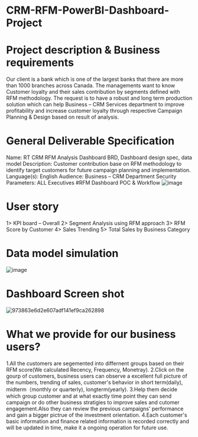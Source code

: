 # CRM-RFM-PowerBI-Dashboard-Project
# Project description & Business requirements
Our client is a bank which is one of the largest banks that there are more than 1000 branches across Canada. The managements want to know Customer loyalty and their sales contribution by segments defined with RFM methodology. The request is to have a robust and long term production solution which can help Business – CRM Services department to improve profitability and increase customer loyalty through respective Campaign Planning & Design based on result of analysis. 
# General Deliverable Specification
Name: RT CRM RFM Analysis Dashboard
BRD, Dashboard design spec, data model
Description: Customer contribution base on RFM methodology to identify target customers for future campaign planning and implementation. 
Language(s): English
Audience: Business – CRM Department
Security Parameters: ALL Executives
#RFM Dashboard POC & Workflow
![image](https://github.com/ethanzzz118/CRM-RFM-PowerBI-Dashboard-Project/assets/110695227/bba17efd-4e37-4f84-8d2e-2bcdc9358c33)
# User story
1>	KPI board – Overall
2>	Segment Analysis using RFM approach
3>	RFM Score by Customer
4>	Sales Trending
5>	Total Sales by Business Category
# Data model simulation
![image](https://github.com/ethanzzz118/CRM-RFM-PowerBI-Dashboard-Project/assets/110695227/2844c232-1425-45a3-97cf-c783791b7f19)
# Dashboard Screen shot

![973863e6d2e607adf141ef9ca262898](https://github.com/ethanzzz118/CRM-RFM-PowerBI-Dashboard-Project/assets/110695227/0511c939-7ca8-4bbb-b523-62b6b88dc74d)

# What we provide for our business users?
1.All the customers are segemented into differnent groups based on their RFM score(We calculated Recency, Frequency, Monetray).
2.Click on the gourp of customers, business users can observe a excellent full picture of the numbers, trending of sales, customer's behavior in short term(daily), midterm（monthly or quarterly), longterm(yearly).
3.Help them decide which group customer and at what exactly time point they can send campaign or do other business stratigies to improve sales and cutomer engagement.Also they can review the previous campaigns' performance and gain a bigger pictrue of the investment orientation.
4.Each customer's basic information and finance related information is recorded correctly and will be updated in time, make it a ongoing operation for future use.
